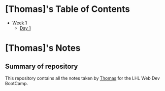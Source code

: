 # [Thomas]'s Table of Contents
* [Week 1](/Week_1)
  * [Day 1](/Week_1/Day_1)


# [Thomas]'s Notes

## Summary of repository

This repository contains all the notes taken by [Thomas](https://github.com/verrixkio) for the LHL Web Dev BootCamp.

